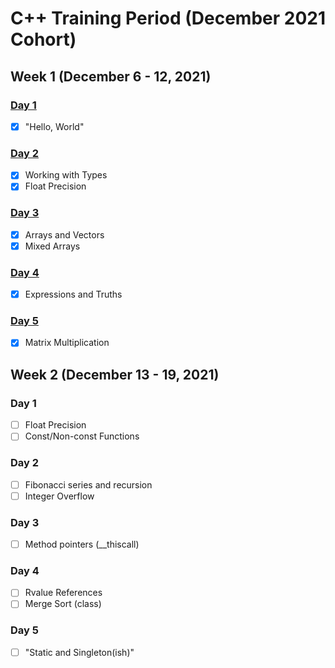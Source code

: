 # C++ Training Period (December 2021 Cohort)

## Week 1 (December 6 - 12, 2021)
### <a href="./Week-1/Day-1">Day 1</a>
- [x] "Hello, World"
### <a href="./Week-1/Day-2">Day 2</a>
- [x] Working with Types
- [x] Float Precision
### <a href="./Week-1/Day-3">Day 3</a>
- [x] Arrays and Vectors
- [x] Mixed Arrays
### <a href="./Week-1/Day-4">Day 4</a>
- [x] Expressions and Truths
### <a href="./Week-1/Day-5">Day 5</a>
- [x] Matrix Multiplication

## Week 2 (December 13 - 19, 2021)
### Day 1
- [ ] Float Precision
- [ ] Const/Non-const Functions
### Day 2
- [ ] Fibonacci series and recursion
- [ ] Integer Overflow
### Day 3
- [ ] Method pointers (__thiscall)
### Day 4
- [ ] Rvalue References
- [ ] Merge Sort (class)
### Day 5
- [ ] "Static and Singleton(ish)"
